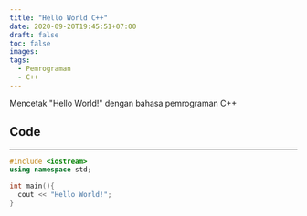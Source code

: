 ```yaml
---
title: "Hello World C++"
date: 2020-09-20T19:45:51+07:00
draft: false
toc: false
images:
tags: 
  - Pemrograman
  - C++
---
```


Mencetak "Hello World!" dengan bahasa pemrograman C++

## Code

---

```c++
#include <iostream>
using namespace std;

int main(){
  cout << "Hello World!";
}
```
